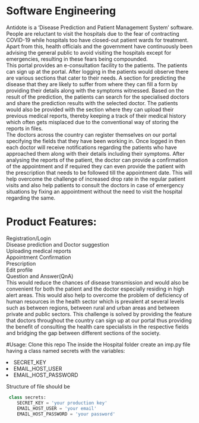 # Software Engineering


Antidote is a ‘Disease Prediction and Patient Management System’ software. People are reluctant to visit the hospitals due to the fear of contracting COVID-19 while hospitals too have closed-out patient wards for treatment. Apart from this, health officials and the government have continuously been advising the general public to avoid visiting the hospitals except for emergencies, resulting in these fears being compounded.<br>
This portal provides an e-consultation facility to the patients. The patients can sign up at the portal. After logging in the patients would observe there are various sections that cater to their needs. A section for predicting the disease that they are likely to suffer from where they can fill a form by providing their details along with the symptoms witnessed. Based on the result of the prediction, the patients can search for the specialised doctors and share the prediction results with the selected doctor. The patients would also be provided with the section where they can upload their previous medical reports, thereby keeping a track of their medical history which often gets misplaced due to the conventional way of storing the reports in files.<br>
The doctors across the country can register themselves on our portal specifying the fields that they have been working in. Once logged in then each doctor will receive notifications regarding the patients who have approached them along with their details including their symptoms. After analysing the reports of the patient, the doctor can provide a confirmation of the appointment and if required they can even provide the patient with the prescription that needs to be followed till the appointment date. This will help overcome the challenge of increased drop rate in the regular patient visits and also help patients to consult the doctors in case of emergency situations by fixing an appointment without the need to visit the hospital regarding the same. 
<br>
# Product Features:<br>
Registration/Login<br>
Disease prediction and Doctor suggestion <br>
Uploading medical reports<br>
Appointment Confirmation<br>
Prescription<br>
Edit profile<br>
Question and Answer(QnA)<br>
This would reduce the chances of disease transmission and would also be convenient for both the patient and the doctor especially residing in high alert areas. This would also help to overcome the problem of deficiency of human resources in the health sector which is prevalent at several levels such as between regions, between rural and urban areas and between private and public sectors. This challenge is solved by providing the feature that doctors throughout the country can sign up at our portal thus providing the benefit of consulting the health care specialists in the respective fields and bridging the gap between different sections of the society. 


#Usage:
Clone this repo
The inside the Hospital folder create an imp.py file having a class named secrets with the variables:
<li> SECRET_KEY 
<li> EMAIL_HOST_USER 
<li> EMAIL_HOST_PASSWORD 
 
 Structure of file should be
```python
 class secrets: 
    SECRET_KEY = 'your production key'
    EMAIL_HOST_USER = 'your email'
    EMAIL_HOST_PASSWORD = 'your password'
```
